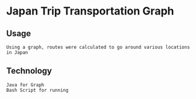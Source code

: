 # Japan Trip Transportation Graph

## Usage

	Using a graph, routes were calculated to go around various locations in Japan

## Technology

	Java for Graph
	Bash Script for running
